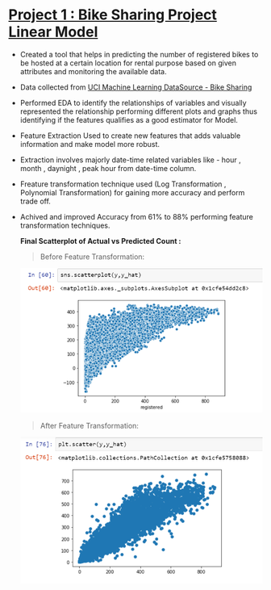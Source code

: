 # [ Project 1 : Bike Sharing Project Linear Model](https://github.com/Rohan553/Bike_Sharing-Linear-Regression)
 
  * Created a tool that helps in predicting the number of registered bikes to be hosted at a certain location for rental purpose based on given attributes and monitoring the       available data.
  * Data collected from [UCI Machine Learning DataSource - Bike Sharing](https://archive.ics.uci.edu/ml/datasets/bike+sharing+dataset)
  * Performed EDA to identify the relationships of variables and visually represented the relationship performing different plots and graphs thus identifying if the features       qualifies as a good estimator for Model.
  * Feature Extraction Used to create new features that adds valuable information and make model more robust.
  * Extraction involves majorly date-time related variables like - hour , month , daynight , peak hour from date-time column.
  * Freature transformation technique used (Log Transformation , Polynomial Transformation) for gaining more accuracy and perform trade off.
  * Achived and improved Accuracy from 61% to 88% performing feature transformation techniques.
  
     **Final Scatterplot of Actual vs Predicted Count :** 
    
      > Before Feature Transformation:  
    
      ![](Images/before%20scatter.PNG)             
  
      > After Feature Transformation:
    
      ![](Images/after%20scatter.PNG)
  
  
  
